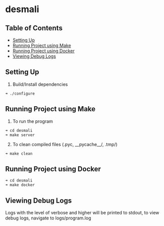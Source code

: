 # desmali <!-- omit in toc -->

## Table of Contents <!-- omit in toc -->
- [Setting Up](#setting-up)
- [Running Project using Make](#running-project-using-make)
- [Running Project using Docker](#running-project-using-docker)
- [Viewing Debug Logs](#viewing-debug-logs)

## Setting Up
1. Build/Install dependencies
```console
➜ ./configure
```

## Running Project using Make
1. To run the program
```console
➜ cd desmali
➜ make server
```
2. To clean compiled files (.pyc, \_\_pycache\_\_/, .tmp/)
```console
➜ make clean
```

## Running Project using Docker
```console
➜ cd desmali
➜ make docker
```

## Viewing Debug Logs
Logs with the level of verbose and higher will be printed to stdout, to view debug logs, navigate to logs/program.log